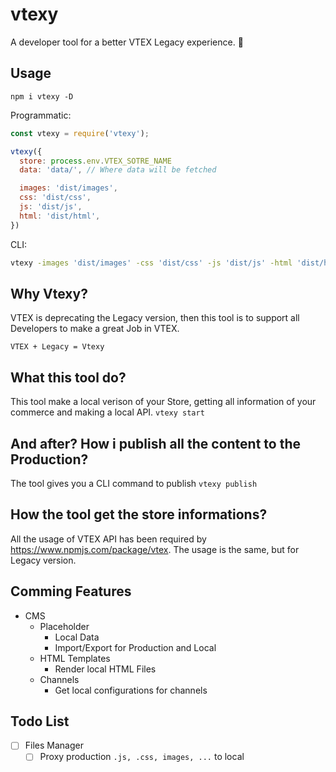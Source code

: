 # vtexy
A developer tool for a better VTEX Legacy experience. :rocket:

## Usage
`npm i vtexy -D`

Programmatic:
``` javascript
const vtexy = require('vtexy');

vtexy({
  store: process.env.VTEX_SOTRE_NAME
  data: 'data/', // Where data will be fetched

  images: 'dist/images',
  css: 'dist/css',
  js: 'dist/js',
  html: 'dist/html',
})

```

CLI:
``` bash
vtexy -images 'dist/images' -css 'dist/css' -js 'dist/js' -html 'dist/html' -data 'data/' -store 'minha-loja'
```

## Why Vtexy?
VTEX is deprecating the Legacy version, then this tool is to support all Developers to make a great Job in VTEX.

`VTEX + Legacy = Vtexy`

## What this tool do?
This tool make a local verison of your Store, getting all information of your commerce and making a local API.
`vtexy start`

## And after? How i publish all the content to the Production?
The tool gives you a CLI command to publish
`vtexy publish`

## How the tool get the store informations?
All the usage of VTEX API has been required by https://www.npmjs.com/package/vtex.
The usage is the same, but for Legacy version.

## Comming Features
- CMS
  - Placeholder
    - Local Data
    - Import/Export for Production and Local
  - HTML Templates
    - Render local HTML Files
  - Channels
    - Get local configurations for channels

## Todo List
- [ ] Files Manager
  - [ ] Proxy production `.js, .css, images, ...` to local
